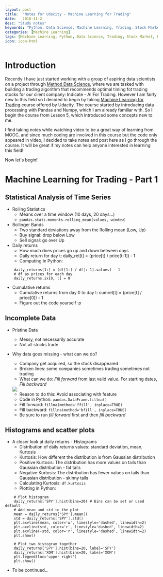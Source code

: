 ```yaml
---
layout: post
title:  "Notes for Udacity - Machine Learning for Trading"
date:   2018-11-2
desc: "Study notes"
keywords: "Python, Data Science, Machine Learning, Trading, Stock Market, Udacity"
categories: [Machine Learning]
tags: [Machine Learning, Python, Data Science, Trading, Stock Market, Udacity]
icon: icon-html
---
```


# Introduction

Recently I have just started working with a group of aspiring data scientists on a project through [Method Data Science](http://methoddatascience.com/), where we are tasked with building a trading algorithm that recommends optimal timing fot trading stocks for our client company: Indicate - AI For Trading. However I am fairly new to this field so I decided to begin by taking [Machine Learning for Trading](https://classroom.udacity.com/courses/ud501) course offered by Udacity. The course started by introducing data processing with Pandas and Numpy, which I am already familiar with. So I begin the course from Lesson 5, which introduced some concepts new to me.

I find taking notes while watching video to be a great way of learning from MOOC, and since much coding are involved in this course but the code only appeared in video, I decided to take notes and post here as I go through the course. It will be great if my notes can help anyone interested in learning this field!

Now let's begin!

# Machine Learning for Trading - Part 1
## Statistical Analysis of Time Series
* Rolling Statistics
	* Means over a time window (10 days, 20 days…)
	* `pandas.stats.moments.rolling_mean(values, window)`
* Bollinger Bands
	* Two standard deviations away from the Rolling mean (Low, Up)
	* Buy signal: drop below Low
	* Sell signal: go over Up
* Daily returns
	* How much does prices go up and down between days
	* Daily return for day t: daily_ret[t] = (price[t] / price[t-1]) - 1
	* Computing in Python:
```
	daily_returns[1:] = (df[1:] / df[:-1].values) - 1
	# df as prices for each day
	daily_returns.ix[0, :] = 0
```
* Cumulative returns
	* Cumulative returns from day 0 to day t: cumret[t] = (price[t] / price[0]) - 1
	* Figure out the code yourself :p
	
## Incomplete Data
* Pristine Data
	* Messy, not necessarily accurate
	* Not all stocks trade
* Why data goes missing - what can we do?
	* Company get acquired, so the stock disappeared
	* Broken lines: some companies sometimes trading sometimes not trading
	* What can we do: _Fill forward_ from last valid value. For starting dates, _Fill backward_

	<img src="{{ site.img_path }}/MLforTrading/part1-1.png" sizes="30%">

	* Reason to do this: Avoid associating with feature
	* Code in Python: `pandas.DataFrame.fillna()`
	* Fill forward: `fillna(method='ffill', inplace=TRUE)`
	* Fill backward:  `fillna(method='bfill', inplace=TRUE)`
	* Be sure to run _fill forward_ first and then _fill backward_

## Histograms and scatter plots
* A closer look at daily returns - Histograms
	* Distribution of daily returns values: standard deviation, mean, Kurtosis
	* Kurtosis: How different the distribution is from Gaussian distribution
	* Positive Kurtosis: The distribution has more values on tails than Gaussian distribution - fat tails
	* Negative Kurtosis: The distribution has fewer values on tails than Gaussian distribution - skinny tails
	* Calculating Kurtosis: `df.kurtosis`
	* Plotting in Python:
```
	# Plot histogram
	daily_returns['SPY'].hist(bins=20) # Bins can be set or used default
	# Add mean and std to the plot
	mean = daily_returns['SPY'].mean()
	std = daily_returns['SPY'].std()
	plt.axvline(mean, color='w', linestyle='dashed', linewidth=2)
	plt.axvline(std, color='r', linestyle='dashed', linewidth=2)
	plt.axvline(-std, color='r', linestyle='dashed', linewidth=2)
	plt.show()

	# Plot two histogram together
	daily_returns['SPY'].hist(bins=20, label='SPY')
	daily_returns['XOM'].hist(bins=20, label='XOM')
	plt.legend(loc='upper right')
	plt.show()
```
* To be continued...


